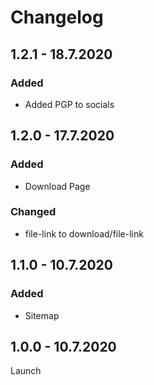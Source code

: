 # Changelog

## 1.2.1 - 18.7.2020

### Added

- Added PGP to socials

## 1.2.0 - 17.7.2020

### Added

- Download Page

### Changed

- file-link to download/file-link

## 1.1.0 - 10.7.2020

### Added

- Sitemap

## 1.0.0 - 10.7.2020

Launch